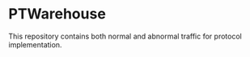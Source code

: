 # PTWarehouse
This repository contains both normal and abnormal traffic for protocol implementation.
